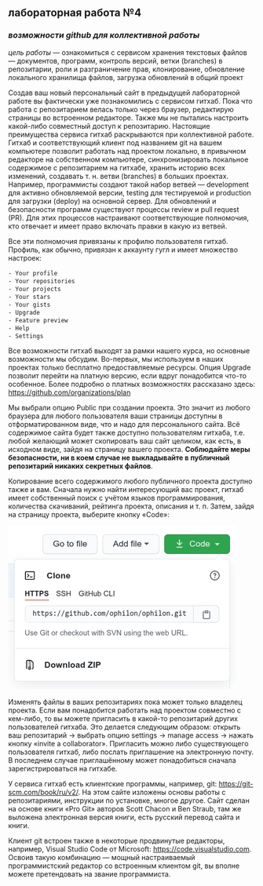 ## лабораторная работа №4

### *возможности github для коллективной работы*

*цель работы* — ознакомиться с сервисом хранения текстовых файлов —
документов,  программ, контроль версий, ветки (branches) в репозитарии,
роли и разграничение прав, клонирование, обновление локального
хранилища файлов, загрузка обновлений в общий проект

Создав ваш новый персональный сайт в предыдущей лабораторной
работе вы фактически уже познакомились с сервисом гитхаб. Пока
что работа с репозитарием велась только через браузер, редактирую
страницы во встроенном редакторе. Также мы не пытались настроить
какой-либо совместный доступ к репозитарию. Настоящие преимущества
сервиса гитхаб раскрываются при коллективной работе. Гитхаб
и соответствующий клиент под названием git на вашем компьютере
позволит работать над проектом локально, в привычном редакторе на
собственном компьютере, синхронизировать локальное содержимое с
репозитарием на гитхабе, хранить историю всех изменений, создавать
т. н. ветви (branches) в больших проектах. Например, программисты создают
такой набор ветвей — development для активно обновляемой версии, testing
для тестируемой и production для загрузки (deploy) на основной сервер. Для
обновлений и безопасности программ существуют процессы review и pull
request (PR). Для этих процессов настраивают соответствующие полномочия,
кто отвечает и имеет право включать правки в какую из ветвей.

Все эти полномочия привязаны к профилю пользователя гитхаб. Профиль,
как обычно, привязан к аккаунту гугл и имеет множество настроек:

    - Your profile
    - Your repositories
    - Your projects
    - Your stars
    - Your gists
    - Upgrade
    - Feature preview
    - Help
    - Settings

Все возможности гитхаб выходят за рамки нашего курса, но
основные возможности мы обсудим. Во-первых, мы используем в наших
проектах только бесплатно предоставляемые ресурсы. Опция Upgrade
позволит перейти на платную версию, если вдруг понадобится что-то
особенное. Более подробно о платных возможностях рассказано здесь:
<https://github.com/organizations/plan>

Мы выбрали опцию Public при создании проекта. Это значит из любого
браузера для любого пользователя ваши страницы доступны в
отформатированном виде, что и надо для персонального сайта. Всё
содержимое сайта будет также доступно пользователям гитхаба,
т.е. любой желающий может скопировать ваш сайт целиком, как есть,
в исходном виде, зайдя на страницу вашего проекта. **Соблюдайте
меры безопасности, ни в коем случае не выкладывайте в публичный
репозитарий никаких секретных файлов**.

Копирование всего содержимого любого публичного проекта доступно
также и вам. Сначала нужно найти интересующий вас проект, гитхаб
имеет собственный поиск с учётом языков программирования,
количества скачиваний, рейтинга проекта, описания и т. п. Затем,
зайдя на страницу проекта, выберите кнопку «Code»:

![git-clone](img/git-clone.jpg)

Изменять файлы в ваших репозитариях пока может только владелец
проекта. Если вам понадобится работать над проектом совместно с
кем-либо, то вы можете  пригласить в какой-то репозитарий других пользователей
гитхаба. Это делается следующим образом: открыть ваш репозитарий ->
  выбрать опцию settings → manage access → нажать кнопку «invite a
collaborator». Пригласить можно либо существующего пользователя гитхаб,
либо послать приглашение на электронную почту. В последнем случае
приглашённому может понадобиться сначала зарегистрироваться на
гитхабе.

У сервиса гитхаб есть клиентские программы, например, git:
<https://git-scm.com/book/ru/v2/>. На этом сайте изложены основы работы с
репозитариями, инструкции по установке, многое другое. Сайт сделан
на основе книги «Pro Git» авторов Scott Chacon и Ben Straub, там же выложена
электронная версия книги, есть русский перевод сайта и книги.

Клиент git встроен также в некоторые продвинутые редакторы, например,
Visual Studio Code от Microsoft: <https://code.visualstudio.com>.  Освоив  такую комбинацию
— мощный настраиваемый программистский редактор со встроенным
клиентом git, вы вполне можете претендовать на звание программиста.

